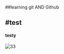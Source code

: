 ##learning git AND Github
<h2>#test</h2>
<h4>testy</h4>



![33](https://github.com/user-attachments/assets/ec084e6e-4497-46cf-af98-97e4c1faa142)
